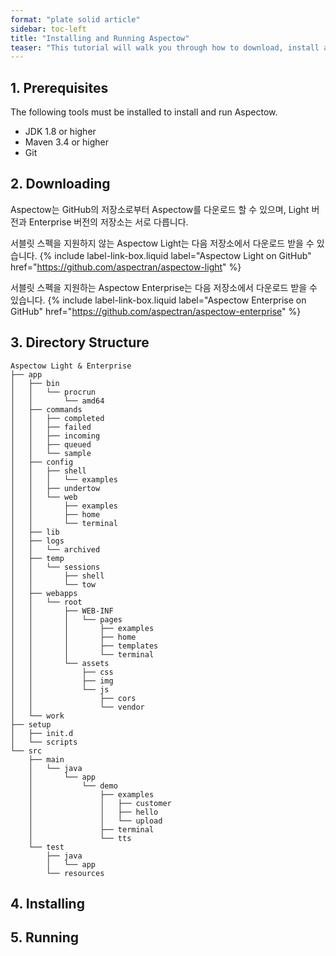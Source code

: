 ```yaml
---
format: "plate solid article"
sidebar: toc-left
title: "Installing and Running Aspectow"
teaser: "This tutorial will walk you through how to download, install and run Aspectow – an all-in-one web application server based on Aspectran."
---
```


## 1. Prerequisites

The following tools must be installed to install and run Aspectow.

* JDK 1.8 or higher
* Maven 3.4 or higher
* Git

## 2. Downloading

Aspectow는 GitHub의 저장소로부터 Aspectow를 다운로드 할 수 있으며,
Light 버전과 Enterprise 버전의 저장소는 서로 다릅니다.

서블릿 스펙을 지원하지 않는 Aspectow Light는 다음 저장소에서 다운로드 받을 수 있습니다.
{% include label-link-box.liquid label="Aspectow Light on GitHub" href="https://github.com/aspectran/aspectow-light" %}

서블릿 스펙을 지원하는 Aspectow Enterprise는 다음 저장소에서 다운로드 받을 수 있습니다.
{% include label-link-box.liquid label="Aspectow Enterprise on GitHub" href="https://github.com/aspectran/aspectow-enterprise" %}

## 3. Directory Structure

```text
Aspectow Light & Enterprise
├── app
│   ├── bin
│   │   └── procrun
│   │       └── amd64
│   ├── commands
│   │   ├── completed
│   │   ├── failed
│   │   ├── incoming
│   │   ├── queued
│   │   └── sample
│   ├── config
│   │   ├── shell
│   │   │   └── examples
│   │   ├── undertow
│   │   └── web
│   │       ├── examples
│   │       ├── home
│   │       └── terminal
│   ├── lib
│   ├── logs
│   │   └── archived
│   ├── temp
│   │   └── sessions
│   │       ├── shell
│   │       └── tow
│   ├── webapps
│   │   └── root
│   │       ├── WEB-INF
│   │       │   └── pages
│   │       │       ├── examples
│   │       │       ├── home
│   │       │       ├── templates
│   │       │       └── terminal
│   │       └── assets
│   │           ├── css
│   │           ├── img
│   │           └── js
│   │               ├── cors
│   │               └── vendor
│   └── work
├── setup
│   ├── init.d
│   └── scripts
└── src
    ├── main
    │   └── java
    │       └── app
    │           └── demo
    │               ├── examples
    │               │   ├── customer
    │               │   ├── hello
    │               │   └── upload
    │               ├── terminal
    │               └── tts
    └── test
        ├── java
        │   └── app
        └── resources
```

## 4. Installing

## 5. Running
